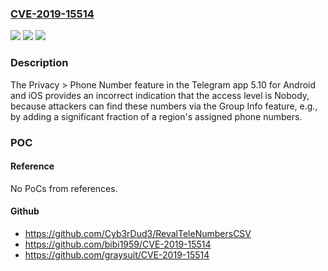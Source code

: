 ### [CVE-2019-15514](https://cve.mitre.org/cgi-bin/cvename.cgi?name=CVE-2019-15514)
![](https://img.shields.io/static/v1?label=Product&message=n%2Fa&color=blue)
![](https://img.shields.io/static/v1?label=Version&message=n%2Fa&color=blue)
![](https://img.shields.io/static/v1?label=Vulnerability&message=n%2Fa&color=brighgreen)

### Description

The Privacy > Phone Number feature in the Telegram app 5.10 for Android and iOS provides an incorrect indication that the access level is Nobody, because attackers can find these numbers via the Group Info feature, e.g., by adding a significant fraction of a region's assigned phone numbers.

### POC

#### Reference
No PoCs from references.

#### Github
- https://github.com/Cyb3rDud3/RevalTeleNumbersCSV
- https://github.com/bibi1959/CVE-2019-15514
- https://github.com/graysuit/CVE-2019-15514

